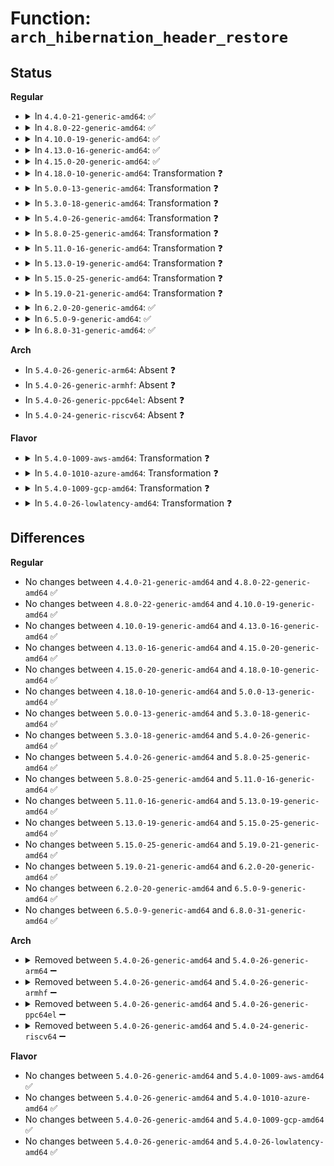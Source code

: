 # Function: <code>arch_hibernation_header_restore</code>

## Status
<b>Regular</b>
<ul>
<li>
<details>
<summary>In <code>4.4.0-21-generic-amd64</code>: ✅</summary>

```c
int arch_hibernation_header_restore(void * addr)
```

```json
{
  "name": "arch_hibernation_header_restore",
  "collision_type": "Unique Global",
  "inline_type": "No",
  "funcs": [
    {
      "addr": 18446744071586165888,
      "name": "arch_hibernation_header_restore",
      "external": true,
      "loc": "arch/x86/power/hibernate_64.c:140",
      "file": "arch/x86/power/hibernate_64.c",
      "inline": "seen, unknown",
      "caller_inline": [],
      "caller_func": [
        "kernel/power/snapshot.c:snapshot_write_next"
      ]
    }
  ],
  "symbols": [
    {
      "addr": 18446744071586165888,
      "name": "arch_hibernation_header_restore",
      "section": ".text",
      "bind": "STB_GLOBAL",
      "size": 59
    }
  ]
}
```
</details>
</li>
<li>
<details>
<summary>In <code>4.8.0-22-generic-amd64</code>: ✅</summary>

```c
int arch_hibernation_header_restore(void * addr)
```

```json
{
  "name": "arch_hibernation_header_restore",
  "collision_type": "Unique Global",
  "inline_type": "No",
  "funcs": [
    {
      "addr": 18446744071586581104,
      "name": "arch_hibernation_header_restore",
      "external": true,
      "loc": "arch/x86/power/hibernate_64.c:212",
      "file": "arch/x86/power/hibernate_64.c",
      "inline": "seen, unknown",
      "caller_inline": [],
      "caller_func": [
        "kernel/power/snapshot.c:snapshot_write_next"
      ]
    }
  ],
  "symbols": [
    {
      "addr": 18446744071586581104,
      "name": "arch_hibernation_header_restore",
      "section": ".text",
      "bind": "STB_GLOBAL",
      "size": 70
    }
  ]
}
```
</details>
</li>
<li>
<details>
<summary>In <code>4.10.0-19-generic-amd64</code>: ✅</summary>

```c
int arch_hibernation_header_restore(void * addr)
```

```json
{
  "name": "arch_hibernation_header_restore",
  "collision_type": "Unique Global",
  "inline_type": "No",
  "funcs": [
    {
      "addr": 18446744071586765808,
      "name": "arch_hibernation_header_restore",
      "external": true,
      "loc": "arch/x86/power/hibernate_64.c:291",
      "file": "arch/x86/power/hibernate_64.c",
      "inline": "seen, unknown",
      "caller_inline": [],
      "caller_func": [
        "kernel/power/snapshot.c:snapshot_write_next"
      ]
    }
  ],
  "symbols": [
    {
      "addr": 18446744071586765808,
      "name": "arch_hibernation_header_restore",
      "section": ".text",
      "bind": "STB_GLOBAL",
      "size": 224
    }
  ]
}
```
</details>
</li>
<li>
<details>
<summary>In <code>4.13.0-16-generic-amd64</code>: ✅</summary>

```c
int arch_hibernation_header_restore(void * addr)
```

```json
{
  "name": "arch_hibernation_header_restore",
  "collision_type": "Unique Global",
  "inline_type": "No",
  "funcs": [
    {
      "addr": 18446744071586889104,
      "name": "arch_hibernation_header_restore",
      "external": true,
      "loc": "arch/x86/power/hibernate_64.c:311",
      "file": "arch/x86/power/hibernate_64.c",
      "inline": "seen, unknown",
      "caller_inline": [],
      "caller_func": [
        "kernel/power/snapshot.c:snapshot_write_next"
      ]
    }
  ],
  "symbols": [
    {
      "addr": 18446744071586889104,
      "name": "arch_hibernation_header_restore",
      "section": ".text",
      "bind": "STB_GLOBAL",
      "size": 233
    }
  ]
}
```
</details>
</li>
<li>
<details>
<summary>In <code>4.15.0-20-generic-amd64</code>: ✅</summary>

```c
int arch_hibernation_header_restore(void * addr)
```

```json
{
  "name": "arch_hibernation_header_restore",
  "collision_type": "Unique Global",
  "inline_type": "No",
  "funcs": [
    {
      "addr": 18446744071587378032,
      "name": "arch_hibernation_header_restore",
      "external": true,
      "loc": "arch/x86/power/hibernate_64.c:330",
      "file": "arch/x86/power/hibernate_64.c",
      "inline": "seen, unknown",
      "caller_inline": [],
      "caller_func": [
        "kernel/power/snapshot.c:snapshot_write_next"
      ]
    }
  ],
  "symbols": [
    {
      "addr": 18446744071587378032,
      "name": "arch_hibernation_header_restore",
      "section": ".text",
      "bind": "STB_GLOBAL",
      "size": 233
    }
  ]
}
```
</details>
</li>
<li>
<details>
<summary>In <code>4.18.0-10-generic-amd64</code>: Transformation ❓</summary>

```c
int arch_hibernation_header_restore(void * addr)
```

```json
{
  "name": "arch_hibernation_header_restore",
  "collision_type": "Unique Global",
  "inline_type": "No",
  "funcs": [
    {
      "addr": 0,
      "name": "arch_hibernation_header_restore",
      "external": true,
      "loc": "arch/x86/power/hibernate_64.c:340",
      "file": "arch/x86/power/hibernate_64.c",
      "inline": "seen, unknown",
      "caller_inline": [],
      "caller_func": [
        "kernel/power/snapshot.c:snapshot_write_next"
      ]
    }
  ],
  "symbols": [
    {
      "addr": 18446744071587682054,
      "name": "arch_hibernation_header_restore.cold.7",
      "section": ".text",
      "bind": "STB_LOCAL",
      "size": 22
    },
    {
      "addr": 18446744071587681840,
      "name": "arch_hibernation_header_restore",
      "section": ".text",
      "bind": "STB_GLOBAL",
      "size": 214
    }
  ]
}
```
</details>
</li>
<li>
<details>
<summary>In <code>5.0.0-13-generic-amd64</code>: Transformation ❓</summary>

```c
int arch_hibernation_header_restore(void * addr)
```

```json
{
  "name": "arch_hibernation_header_restore",
  "collision_type": "Unique Global",
  "inline_type": "No",
  "funcs": [
    {
      "addr": 0,
      "name": "arch_hibernation_header_restore",
      "external": true,
      "loc": "arch/x86/power/hibernate.c:190",
      "file": "arch/x86/power/hibernate.c",
      "inline": "seen, unknown",
      "caller_inline": [],
      "caller_func": [
        "kernel/power/snapshot.c:snapshot_write_next"
      ]
    }
  ],
  "symbols": [
    {
      "addr": 18446744071587820823,
      "name": "arch_hibernation_header_restore.cold.6",
      "section": ".text",
      "bind": "STB_LOCAL",
      "size": 22
    },
    {
      "addr": 18446744071587820016,
      "name": "arch_hibernation_header_restore",
      "section": ".text",
      "bind": "STB_GLOBAL",
      "size": 214
    }
  ]
}
```
</details>
</li>
<li>
<details>
<summary>In <code>5.3.0-18-generic-amd64</code>: Transformation ❓</summary>

```c
int arch_hibernation_header_restore(void * addr)
```

```json
{
  "name": "arch_hibernation_header_restore",
  "collision_type": "Unique Global",
  "inline_type": "No",
  "funcs": [
    {
      "addr": 0,
      "name": "arch_hibernation_header_restore",
      "external": true,
      "loc": "arch/x86/power/hibernate.c:190",
      "file": "arch/x86/power/hibernate.c",
      "inline": "seen, unknown",
      "caller_inline": [],
      "caller_func": [
        "kernel/power/snapshot.c:snapshot_write_next"
      ]
    }
  ],
  "symbols": [
    {
      "addr": 18446744071588124024,
      "name": "arch_hibernation_header_restore.cold",
      "section": ".text",
      "bind": "STB_LOCAL",
      "size": 44
    },
    {
      "addr": 18446744071588123136,
      "name": "arch_hibernation_header_restore",
      "section": ".text",
      "bind": "STB_GLOBAL",
      "size": 207
    }
  ]
}
```
</details>
</li>
<li>
<details>
<summary>In <code>5.4.0-26-generic-amd64</code>: Transformation ❓</summary>

```c
int arch_hibernation_header_restore(void * addr)
```

```json
{
  "name": "arch_hibernation_header_restore",
  "collision_type": "Unique Global",
  "inline_type": "No",
  "funcs": [
    {
      "addr": 0,
      "name": "arch_hibernation_header_restore",
      "external": true,
      "loc": "arch/x86/power/hibernate.c:190",
      "file": "arch/x86/power/hibernate.c",
      "inline": "seen, unknown",
      "caller_inline": [],
      "caller_func": [
        "kernel/power/snapshot.c:snapshot_write_next"
      ]
    }
  ],
  "symbols": [
    {
      "addr": 18446744071588328824,
      "name": "arch_hibernation_header_restore.cold",
      "section": ".text",
      "bind": "STB_LOCAL",
      "size": 44
    },
    {
      "addr": 18446744071588327936,
      "name": "arch_hibernation_header_restore",
      "section": ".text",
      "bind": "STB_GLOBAL",
      "size": 207
    }
  ]
}
```
</details>
</li>
<li>
<details>
<summary>In <code>5.8.0-25-generic-amd64</code>: Transformation ❓</summary>

```c
int arch_hibernation_header_restore(void * addr)
```

```json
{
  "name": "arch_hibernation_header_restore",
  "collision_type": "Unique Global",
  "inline_type": "No",
  "funcs": [
    {
      "addr": 0,
      "name": "arch_hibernation_header_restore",
      "external": true,
      "loc": "arch/x86/power/hibernate.c:190",
      "file": "arch/x86/power/hibernate.c",
      "inline": "seen, unknown",
      "caller_inline": [],
      "caller_func": [
        "kernel/power/snapshot.c:snapshot_write_next"
      ]
    }
  ],
  "symbols": [
    {
      "addr": 18446744071591151048,
      "name": "arch_hibernation_header_restore.cold",
      "section": ".text",
      "bind": "STB_LOCAL",
      "size": 44
    },
    {
      "addr": 18446744071591150112,
      "name": "arch_hibernation_header_restore",
      "section": ".text",
      "bind": "STB_GLOBAL",
      "size": 205
    }
  ]
}
```
</details>
</li>
<li>
<details>
<summary>In <code>5.11.0-16-generic-amd64</code>: Transformation ❓</summary>

```c
int arch_hibernation_header_restore(void * addr)
```

```json
{
  "name": "arch_hibernation_header_restore",
  "collision_type": "Unique Global",
  "inline_type": "No",
  "funcs": [
    {
      "addr": 0,
      "name": "arch_hibernation_header_restore",
      "external": true,
      "loc": "arch/x86/power/hibernate.c:190",
      "file": "arch/x86/power/hibernate.c",
      "inline": "seen, unknown",
      "caller_inline": [],
      "caller_func": [
        "kernel/power/snapshot.c:snapshot_write_next"
      ]
    }
  ],
  "symbols": [
    {
      "addr": 18446744071591644206,
      "name": "arch_hibernation_header_restore.cold",
      "section": ".text",
      "bind": "STB_LOCAL",
      "size": 44
    },
    {
      "addr": 18446744071591236096,
      "name": "arch_hibernation_header_restore",
      "section": ".text",
      "bind": "STB_GLOBAL",
      "size": 205
    }
  ]
}
```
</details>
</li>
<li>
<details>
<summary>In <code>5.13.0-19-generic-amd64</code>: Transformation ❓</summary>

```c
int arch_hibernation_header_restore(void * addr)
```

```json
{
  "name": "arch_hibernation_header_restore",
  "collision_type": "Unique Global",
  "inline_type": "No",
  "funcs": [
    {
      "addr": 0,
      "name": "arch_hibernation_header_restore",
      "external": true,
      "loc": "arch/x86/power/hibernate.c:129",
      "file": "arch/x86/power/hibernate.c",
      "inline": "seen, unknown",
      "caller_inline": [],
      "caller_func": [
        "kernel/power/snapshot.c:snapshot_write_next"
      ]
    }
  ],
  "symbols": [
    {
      "addr": 18446744071591587862,
      "name": "arch_hibernation_header_restore.cold",
      "section": ".text",
      "bind": "STB_LOCAL",
      "size": 44
    },
    {
      "addr": 18446744071591178896,
      "name": "arch_hibernation_header_restore",
      "section": ".text",
      "bind": "STB_GLOBAL",
      "size": 117
    }
  ]
}
```
</details>
</li>
<li>
<details>
<summary>In <code>5.15.0-25-generic-amd64</code>: Transformation ❓</summary>

```c
int arch_hibernation_header_restore(void * addr)
```

```json
{
  "name": "arch_hibernation_header_restore",
  "collision_type": "Unique Global",
  "inline_type": "No",
  "funcs": [
    {
      "addr": 0,
      "name": "arch_hibernation_header_restore",
      "external": true,
      "loc": "arch/x86/power/hibernate.c:129",
      "file": "arch/x86/power/hibernate.c",
      "inline": "seen, unknown",
      "caller_inline": [],
      "caller_func": [
        "kernel/power/snapshot.c:snapshot_write_next"
      ]
    }
  ],
  "symbols": [
    {
      "addr": 18446744071592759354,
      "name": "arch_hibernation_header_restore.cold",
      "section": ".text",
      "bind": "STB_LOCAL",
      "size": 44
    },
    {
      "addr": 18446744071592034960,
      "name": "arch_hibernation_header_restore",
      "section": ".text",
      "bind": "STB_GLOBAL",
      "size": 117
    }
  ]
}
```
</details>
</li>
<li>
<details>
<summary>In <code>5.19.0-21-generic-amd64</code>: Transformation ❓</summary>

```c
int arch_hibernation_header_restore(void * addr)
```

```json
{
  "name": "arch_hibernation_header_restore",
  "collision_type": "Unique Global",
  "inline_type": "No",
  "funcs": [
    {
      "addr": 0,
      "name": "arch_hibernation_header_restore",
      "external": true,
      "loc": "arch/x86/power/hibernate.c:129",
      "file": "arch/x86/power/hibernate.c",
      "inline": "seen, unknown",
      "caller_inline": [],
      "caller_func": [
        "kernel/power/snapshot.c:snapshot_write_next"
      ]
    }
  ],
  "symbols": [
    {
      "addr": 18446744071594647315,
      "name": "arch_hibernation_header_restore.cold",
      "section": ".text",
      "bind": "STB_LOCAL",
      "size": 44
    },
    {
      "addr": 18446744071593800384,
      "name": "arch_hibernation_header_restore",
      "section": ".text",
      "bind": "STB_GLOBAL",
      "size": 127
    }
  ]
}
```
</details>
</li>
<li>
<details>
<summary>In <code>6.2.0-20-generic-amd64</code>: ✅</summary>

```c
int arch_hibernation_header_restore(void * addr)
```

```json
{
  "name": "arch_hibernation_header_restore",
  "collision_type": "Unique Global",
  "inline_type": "No",
  "funcs": [
    {
      "addr": 18446744071595746128,
      "name": "arch_hibernation_header_restore",
      "external": true,
      "loc": "arch/x86/power/hibernate.c:129",
      "file": "arch/x86/power/hibernate.c",
      "inline": "seen, unknown",
      "caller_inline": [],
      "caller_func": [
        "kernel/power/snapshot.c:snapshot_write_next"
      ]
    }
  ],
  "symbols": [
    {
      "addr": 18446744071595746128,
      "name": "arch_hibernation_header_restore",
      "section": ".text",
      "bind": "STB_GLOBAL",
      "size": 157
    }
  ]
}
```
</details>
</li>
<li>
<details>
<summary>In <code>6.5.0-9-generic-amd64</code>: ✅</summary>

```c
int arch_hibernation_header_restore(void * addr)
```

```json
{
  "name": "arch_hibernation_header_restore",
  "collision_type": "Unique Global",
  "inline_type": "No",
  "funcs": [
    {
      "addr": 18446744071596270416,
      "name": "arch_hibernation_header_restore",
      "external": true,
      "loc": "arch/x86/power/hibernate.c:129",
      "file": "arch/x86/power/hibernate.c",
      "inline": "seen, unknown",
      "caller_inline": [],
      "caller_func": [
        "kernel/power/snapshot.c:snapshot_write_next"
      ]
    }
  ],
  "symbols": [
    {
      "addr": 18446744071596270416,
      "name": "arch_hibernation_header_restore",
      "section": ".text",
      "bind": "STB_GLOBAL",
      "size": 157
    }
  ]
}
```
</details>
</li>
<li>
<details>
<summary>In <code>6.8.0-31-generic-amd64</code>: ✅</summary>

```c
int arch_hibernation_header_restore(void * addr)
```

```json
{
  "name": "arch_hibernation_header_restore",
  "collision_type": "Unique Global",
  "inline_type": "No",
  "funcs": [
    {
      "addr": 18446744071597155152,
      "name": "arch_hibernation_header_restore",
      "external": true,
      "loc": "arch/x86/power/hibernate.c:129",
      "file": "arch/x86/power/hibernate.c",
      "inline": "seen, unknown",
      "caller_inline": [],
      "caller_func": [
        "kernel/power/snapshot.c:snapshot_write_next"
      ]
    }
  ],
  "symbols": [
    {
      "addr": 18446744071597155152,
      "name": "arch_hibernation_header_restore",
      "section": ".text",
      "bind": "STB_GLOBAL",
      "size": 157
    }
  ]
}
```
</details>
</li>
</ul>
<b>Arch</b>
<ul>
<li>
In <code>5.4.0-26-generic-arm64</code>: Absent ❓
</li>
<li>
In <code>5.4.0-26-generic-armhf</code>: Absent ❓
</li>
<li>
In <code>5.4.0-26-generic-ppc64el</code>: Absent ❓
</li>
<li>
In <code>5.4.0-24-generic-riscv64</code>: Absent ❓
</li>
</ul>
<b>Flavor</b>
<ul>
<li>
<details>
<summary>In <code>5.4.0-1009-aws-amd64</code>: Transformation ❓</summary>

```c
int arch_hibernation_header_restore(void * addr)
```

```json
{
  "name": "arch_hibernation_header_restore",
  "collision_type": "Unique Global",
  "inline_type": "No",
  "funcs": [
    {
      "addr": 0,
      "name": "arch_hibernation_header_restore",
      "external": true,
      "loc": "arch/x86/power/hibernate.c:190",
      "file": "arch/x86/power/hibernate.c",
      "inline": "seen, unknown",
      "caller_inline": [],
      "caller_func": [
        "kernel/power/snapshot.c:snapshot_write_next"
      ]
    }
  ],
  "symbols": [
    {
      "addr": 18446744071587935608,
      "name": "arch_hibernation_header_restore.cold",
      "section": ".text",
      "bind": "STB_LOCAL",
      "size": 44
    },
    {
      "addr": 18446744071587934720,
      "name": "arch_hibernation_header_restore",
      "section": ".text",
      "bind": "STB_GLOBAL",
      "size": 207
    }
  ]
}
```
</details>
</li>
<li>
<details>
<summary>In <code>5.4.0-1010-azure-amd64</code>: Transformation ❓</summary>

```c
int arch_hibernation_header_restore(void * addr)
```

```json
{
  "name": "arch_hibernation_header_restore",
  "collision_type": "Unique Global",
  "inline_type": "No",
  "funcs": [
    {
      "addr": 0,
      "name": "arch_hibernation_header_restore",
      "external": true,
      "loc": "arch/x86/power/hibernate.c:190",
      "file": "arch/x86/power/hibernate.c",
      "inline": "seen, unknown",
      "caller_inline": [],
      "caller_func": [
        "kernel/power/snapshot.c:snapshot_write_next"
      ]
    }
  ],
  "symbols": [
    {
      "addr": 18446744071587648712,
      "name": "arch_hibernation_header_restore.cold",
      "section": ".text",
      "bind": "STB_LOCAL",
      "size": 44
    },
    {
      "addr": 18446744071587648000,
      "name": "arch_hibernation_header_restore",
      "section": ".text",
      "bind": "STB_GLOBAL",
      "size": 207
    }
  ]
}
```
</details>
</li>
<li>
<details>
<summary>In <code>5.4.0-1009-gcp-amd64</code>: Transformation ❓</summary>

```c
int arch_hibernation_header_restore(void * addr)
```

```json
{
  "name": "arch_hibernation_header_restore",
  "collision_type": "Unique Global",
  "inline_type": "No",
  "funcs": [
    {
      "addr": 0,
      "name": "arch_hibernation_header_restore",
      "external": true,
      "loc": "arch/x86/power/hibernate.c:190",
      "file": "arch/x86/power/hibernate.c",
      "inline": "seen, unknown",
      "caller_inline": [],
      "caller_func": [
        "kernel/power/snapshot.c:snapshot_write_next"
      ]
    }
  ],
  "symbols": [
    {
      "addr": 18446744071588267384,
      "name": "arch_hibernation_header_restore.cold",
      "section": ".text",
      "bind": "STB_LOCAL",
      "size": 44
    },
    {
      "addr": 18446744071588266496,
      "name": "arch_hibernation_header_restore",
      "section": ".text",
      "bind": "STB_GLOBAL",
      "size": 207
    }
  ]
}
```
</details>
</li>
<li>
<details>
<summary>In <code>5.4.0-26-lowlatency-amd64</code>: Transformation ❓</summary>

```c
int arch_hibernation_header_restore(void * addr)
```

```json
{
  "name": "arch_hibernation_header_restore",
  "collision_type": "Unique Global",
  "inline_type": "No",
  "funcs": [
    {
      "addr": 0,
      "name": "arch_hibernation_header_restore",
      "external": true,
      "loc": "arch/x86/power/hibernate.c:190",
      "file": "arch/x86/power/hibernate.c",
      "inline": "seen, unknown",
      "caller_inline": [],
      "caller_func": [
        "kernel/power/snapshot.c:snapshot_write_next"
      ]
    }
  ],
  "symbols": [
    {
      "addr": 18446744071588402552,
      "name": "arch_hibernation_header_restore.cold",
      "section": ".text",
      "bind": "STB_LOCAL",
      "size": 44
    },
    {
      "addr": 18446744071588401664,
      "name": "arch_hibernation_header_restore",
      "section": ".text",
      "bind": "STB_GLOBAL",
      "size": 207
    }
  ]
}
```
</details>
</li>
</ul>

## Differences
<b>Regular</b>
<ul>
<li>
No changes between <code>4.4.0-21-generic-amd64</code> and <code>4.8.0-22-generic-amd64</code> ✅
</li>
<li>
No changes between <code>4.8.0-22-generic-amd64</code> and <code>4.10.0-19-generic-amd64</code> ✅
</li>
<li>
No changes between <code>4.10.0-19-generic-amd64</code> and <code>4.13.0-16-generic-amd64</code> ✅
</li>
<li>
No changes between <code>4.13.0-16-generic-amd64</code> and <code>4.15.0-20-generic-amd64</code> ✅
</li>
<li>
No changes between <code>4.15.0-20-generic-amd64</code> and <code>4.18.0-10-generic-amd64</code> ✅
</li>
<li>
No changes between <code>4.18.0-10-generic-amd64</code> and <code>5.0.0-13-generic-amd64</code> ✅
</li>
<li>
No changes between <code>5.0.0-13-generic-amd64</code> and <code>5.3.0-18-generic-amd64</code> ✅
</li>
<li>
No changes between <code>5.3.0-18-generic-amd64</code> and <code>5.4.0-26-generic-amd64</code> ✅
</li>
<li>
No changes between <code>5.4.0-26-generic-amd64</code> and <code>5.8.0-25-generic-amd64</code> ✅
</li>
<li>
No changes between <code>5.8.0-25-generic-amd64</code> and <code>5.11.0-16-generic-amd64</code> ✅
</li>
<li>
No changes between <code>5.11.0-16-generic-amd64</code> and <code>5.13.0-19-generic-amd64</code> ✅
</li>
<li>
No changes between <code>5.13.0-19-generic-amd64</code> and <code>5.15.0-25-generic-amd64</code> ✅
</li>
<li>
No changes between <code>5.15.0-25-generic-amd64</code> and <code>5.19.0-21-generic-amd64</code> ✅
</li>
<li>
No changes between <code>5.19.0-21-generic-amd64</code> and <code>6.2.0-20-generic-amd64</code> ✅
</li>
<li>
No changes between <code>6.2.0-20-generic-amd64</code> and <code>6.5.0-9-generic-amd64</code> ✅
</li>
<li>
No changes between <code>6.5.0-9-generic-amd64</code> and <code>6.8.0-31-generic-amd64</code> ✅
</li>
</ul>
<b>Arch</b>
<ul>
<li>
<details>
<summary>Removed between <code>5.4.0-26-generic-amd64</code> and <code>5.4.0-26-generic-arm64</code> ➖</summary>

```c
int arch_hibernation_header_restore(void * addr)
```
</details>
</li>
<li>
<details>
<summary>Removed between <code>5.4.0-26-generic-amd64</code> and <code>5.4.0-26-generic-armhf</code> ➖</summary>

```c
int arch_hibernation_header_restore(void * addr)
```
</details>
</li>
<li>
<details>
<summary>Removed between <code>5.4.0-26-generic-amd64</code> and <code>5.4.0-26-generic-ppc64el</code> ➖</summary>

```c
int arch_hibernation_header_restore(void * addr)
```
</details>
</li>
<li>
<details>
<summary>Removed between <code>5.4.0-26-generic-amd64</code> and <code>5.4.0-24-generic-riscv64</code> ➖</summary>

```c
int arch_hibernation_header_restore(void * addr)
```
</details>
</li>
</ul>
<b>Flavor</b>
<ul>
<li>
No changes between <code>5.4.0-26-generic-amd64</code> and <code>5.4.0-1009-aws-amd64</code> ✅
</li>
<li>
No changes between <code>5.4.0-26-generic-amd64</code> and <code>5.4.0-1010-azure-amd64</code> ✅
</li>
<li>
No changes between <code>5.4.0-26-generic-amd64</code> and <code>5.4.0-1009-gcp-amd64</code> ✅
</li>
<li>
No changes between <code>5.4.0-26-generic-amd64</code> and <code>5.4.0-26-lowlatency-amd64</code> ✅
</li>
</ul>
